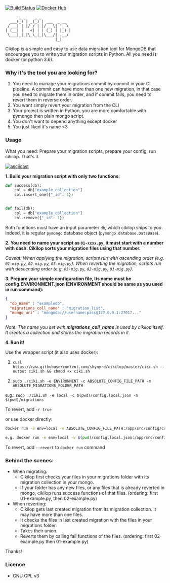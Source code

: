 [![Build Status](https://travis-ci.org/skynyrd/cikilop.svg?branch=master)](https://travis-ci.org/skynyrd/cikilop)
[![Docker Hub](https://img.shields.io/badge/docker-ready-blue.svg)](https://hub.docker.com/r/skynyrd/cikilop/)

```
      _ _    _ _             
  ___(_) | _(_) | ___  _ __  
 / __| | |/ / | |/ _ \| '_ \ 
| (__| |   <| | | (_) | |_) |
 \___|_|_|\_\_|_|\___/| .__/ 
                      |_|    
```
Cikilop is a simple and easy to use data migration tool for MongoDB that encourages you to write your migration scripts in Python.
All you need is docker (or python 3.6).

### Why it's the tool you are looking for?
1. You need to manage your migrations commit by commit in your CI pipeline. A commit can have more than one new migration, in that case you need to migrate them in order, and if commit fails, you need to revert them in reverse order.
2. You want simply revert your migration from the CLI
3. Your project is written in Python, you are more comfortable with pymongo then plain mongo script.
4. You don't want to depend anything except docker
5. You just liked it's name <3

### Usage

What you need: Prepare your migration scripts, prepare your config, run cikilop. That's it.

[![asciicast](https://asciinema.org/a/jJnpgClAfmCKASiKW02ZlLLRR.png)](https://asciinema.org/a/jJnpgClAfmCKASiKW02ZlLLRR)

__1. Build your migration script with only two functions:__

```py
def success(db):
    col = db["example_collection"]
    col.insert_one({"_id": 1})


def fail(db):
    col = db["example_collection"]
    col.remove({"_id": 1})
```
Both functions must have an input parameter `db`, which cikilop ships to you. Indeed, it is regular `pymongo` database object (`pymongo.database.DataBase`).

__2. You need to name your script as `01-xxxx.py`, it must start with a number with dash. Cikilop sorts your migration files using that number.__

_Caveat: When applying the migration, scripts run with ascending order (e.g. `01-mig.py`, `02-mig.py`, `03-mig.py`).
 When reverting the migration, scripts run with descending order (e.g. `03-mig.py`, `02-mig.py`, `01-mig.py`)._

__3. Prepare your simple configuration file, Its name must be config.ENVIRONMENT.json (ENVIRONMENT should be same as you used in run command):__

```json
{
  "db_name" : "exampledb",
  "migrations_coll_name" : "migration_list",
  "mongo_uri" : "mongodb://username:pass@127.0.0.1:27017..."
}
```

_Note: The name you set with __migrations_coll_name__ is used by cikilop itself. It creates a collection and stores the migration records in it._

__4. Run it!__

Use the wrapper script (it also uses docker):

1. `curl https://raw.githubusercontent.com/skynyrd/cikilop/master/ciki.sh --output ciki.sh && chmod +x ciki.sh`

2. `sudo ./ciki.sh -e ENVIRONMENT -c ABSOLUTE_CONFIG_FILE_PATH -m ABSOLUTE_MIGRATIONS_FOLDER_PATH`

e.g.: `sudo ./ciki.sh -e local -c $(pwd)/config.local.json -m $(pwd)/migrations`

To revert, add `-r true`

or use docker directly:

```bash
docker run -e env=local -v ABSOLUTE_CONFIG_FILE_PATH:/app/src/config/config.local.json -v ABSOLUTE_MIGRATIONS_FOLDER_PATH:/app/src/migrations skynyrd/cikilop

e.g. docker run -e env=local -v $(pwd)/config.local.json:/app/src/config/config.local.json -v $(pwd)/migrations:/app/src/migrations skynyrd/cikilop
```

To revert, add `--revert` to `docker run` command

### Behind the scenes:

* When migrating:
    * Cikilop first checks your files in your migrations folder with its migration collection in your mongo.
    * If your folder has any new files, or any files that is already reverted in mongo, cikilop runs success functions of that files. (ordering: first 01-example.py, then 02-example.py)
* When reverting:
    * Cikilop gets last created migration from its migration collection. It may have more than one files.
    * It checks the files in last created migration with the files in your migrations folder.
    * Takes their union.
    * Reverts them by calling fail functions of the files. (ordering: first 02-example.py then 01-example.py)

Thanks!

### Licence

* GNU GPL v3
